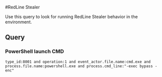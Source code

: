 #RedLine Stealer

Use this query to look for running RedLine Stealer behavior in the environment.

## Query

### PowerShell launch CMD

~~~
type_id:8001 and operation:1 and event_actor.file.name:cmd.exe and process.file.name:powershell.exe and process.cmd_line:"-exec bypass -enc"
~~~
